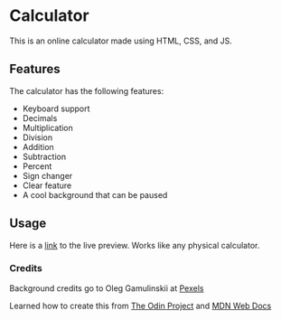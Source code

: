 # Calculator

This is an online calculator made using HTML, CSS, and JS.

## Features

The calculator has the following features:
  - Keyboard support
  - Decimals
  - Multiplication
  - Division
  - Addition
  - Subtraction
  - Percent
  - Sign changer
  - Clear feature
  - A cool background that can be paused

## Usage 

Here is a [link](https://mrchub467.github.io/calculator/) to the live preview.
Works like any physical calculator.

### Credits

Background credits go to Oleg Gamulinskii at [Pexels](https://www.pexels.com/video/binary-code-rain-animation-11584395/)

Learned how to create this from [The Odin Project](https://www.theodinproject.com/dashboard) and [MDN Web Docs](https://developer.mozilla.org/en-US/)